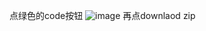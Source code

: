 点绿色的code按钮
![image](https://github.com/user-attachments/assets/4617d55a-5a3c-40df-86b4-f6f237a09e14)
再点downlaod zip
